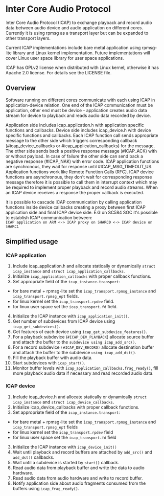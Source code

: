 # Inter Core Audio Protocol

Inter Core Audio Protocol (ICAP) to exchange playback and record audio data
between audio device and audio application on different cores. Currently it is
using rpmsg as a transport layer but can be expanded to other transport layers.

Current ICAP implementations include bare metal application using rpmsg-lite
library and Linux kernel implementation. Future implementations will cover
Linux user space library for user space applications.

ICAP has GPLv2 license when distributed with Linux kernel, otherwise it has
Apache 2.0 license. For details see the LICENSE file.

## Overview
Software running on different cores communicate with each using ICAP in
application-device relation. One end of the ICAP communication must be
application, other end must be device - application creates audio data stream
for device to playback and reads audio data recorded by device.

Application side includes icap_application.h with application specific functions
and callbacks. Device side includes icap_device.h with device specific functions
and callbacks. Each ICAP function call sends appropriate message to the other
side which triggers corresponding callback (#icap_device_callbacks or
#icap_application_callbacks) for the message. The other side sends back a
positive response message (#ICAP_ACK) with or without payload. In case of
failure the other side can send back a negative response (#ICAP_NAK) with error
code. ICAP application functions are synchronous, they wait for response until
#ICAP_MSG_TIMEOUT_US. Application functions work like Remote Function Calls
(RFC). ICAP device functions are asynchronous, they don't wait for corresponding
response message therefore it is possible to call them in interrupt context
which may be required to implement proper playback and record audio streams.
When an ICAP device receives a response the proper callback is executed.

It is possible to cascade ICAP communication by calling application functions
inside device callbacks creating a proxy between first ICAP application side and
final ICAP device side. E.G on SC584 SOC it's possible to establish ICAP
communication between:<br>
`ICAP application on ARM <-> ICAP proxy on SHARC0 <-> ICAP device on SHARC1`

## Simplified usage
### ICAP application
1. Include icap_application.h and allocate statically or dynamically
`struct icap_instance` and `struct icap_application_callbacks`.
2. Initialize `icap_application_callbacks` with proper callback functions.
3. Set appropriate field of the `icap_instance.transport`:
 * for bare metal + rpmsg-lite set the `icap_transport.rpmsg_instance` and
 `icap_transport.rpmsg_ept` fields.
 * for linux kernel set the `icap_transport.rpdev` field.
 * for linux user space set the `icap_transport.fd` field.
4. Initialize the ICAP instance with `icap_application_init()`.
5. Get number of subdevices from ICAP device using `icap_get_subdevices()`.
6. Get features of each device using `icap_get_subdevice_features()`.
7. For a playback subdevice (`#ICAP_DEV_PLAYBACK`) allocate source buffer and
attach the buffer to the `subdevice using icap_add_src()`.
8. For a record subdevice `(#ICAP_DEV_RECORD)` allocate destination buffer and
attach the buffer to the subdevice `using icap_add_dst()`.
9. Fill the playback buffer with audio data.
10. Start subdevices with `icap_start()`.
11. Monitor buffer levels with `icap_application_callbacks.frag_ready()`,
fill more playback audio data if necessary and read recorded audio data.

### ICAP device
1. Include icap_device.h and allocate statically or dynamically
`struct icap_instance` and `struct icap_device_callbacks`.
2. Initialize icap_device_callbacks with proper callback functions.
2. Set appropriate field of the `icap_instance.transport`:
 * for bare metal + rpmsg-lite set the `icap_transport.rpmsg_instance` and
 `icap_transport.rpmsg_ept` fields
 * for linux kernel set the `icap_transport.rpdev` field
 * for linux user space set the `icap_transport.fd` field
3. Initialize the ICAP instance with `icap_device_init()`
4. Wait until playback and record buffers are attached by `add_src()` and
`add_dst()` callbacks.
5. Wait until a subdevice is started by `start()` callback.
6. Read audio data from playback buffer and write the data to audio hardware.
7. Read audio data from audio hardware and write to record buffer.
8. Notify application side about audio fragments consumed from the buffers
using `icap_frag_ready()`.
